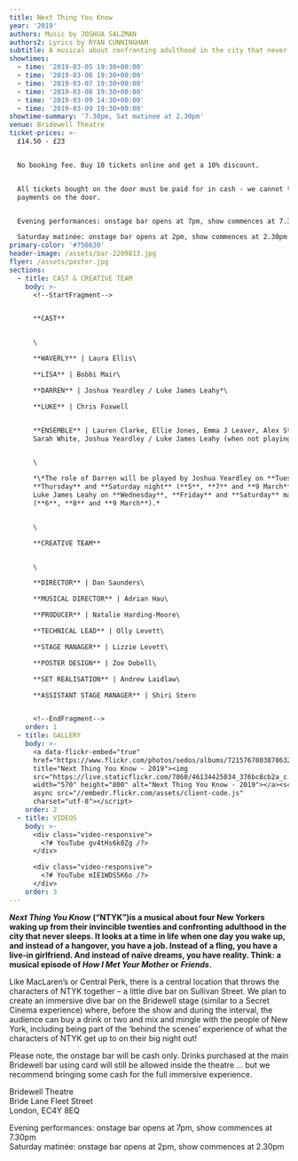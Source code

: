 ```yaml
---
title: Next Thing You Know
year: '2019'
authors: Music by JOSHUA SALZMAN
authors2: Lyrics by RYAN CUNNINGHAM
subtitle: A musical about confronting adulthood in the city that never sleeps
showtimes:
  - time: '2019-03-05 19:30+00:00'
  - time: '2019-03-06 19:30+00:00'
  - time: '2019-03-07 19:30+00:00'
  - time: '2019-03-08 19:30+00:00'
  - time: '2019-03-09 14:30+00:00'
  - time: '2019-03-09 19:30+00:00'
showtime-summary: '7.30pm, Sat matinee at 2.30pm'
venue: Bridewell Theatre
ticket-prices: >-
  £14.50 - £23


  No booking fee. Buy 10 tickets online and get a 10% discount.


  All tickets bought on the door must be paid for in cash - we cannot take card
  payments on the door.


  Evening performances: onstage bar opens at 7pm, show commences at 7.30pm.

  Saturday matinée: onstage bar opens at 2pm, show commences at 2.30pm.
primary-color: '#750630'
header-image: /assets/bar-2209813.jpg
flyer: /assets/poster.jpg
sections:
  - title: CAST & CREATIVE TEAM
    body: >-
      <!--StartFragment-->


      **CAST**


      \

      **WAVERLY** | Laura Ellis\

      **LISA** | Bobbi Mair\

      **DARREN** | Joshua Yeardley / Luke James Leahy*\

      **LUKE** | Chris Foxwell


      **ENSEMBLE** | Lauren Clarke, Ellie Jones, Emma J Leaver, Alex Stephenson,
      Sarah White, Joshua Yeardley / Luke James Leahy (when not playing Darren*)


      \

      *\*The role of Darren will be played by Joshua Yeardley on **Tuesday**,
      **Thursday** and **Saturday night** (**5**, **7** and **9 March**), and by
      Luke James Leahy on **Wednesday**, **Friday** and **Saturday** matinée
      (**6**, **8** and **9 March**).*


      \

      **CREATIVE TEAM**


      \

      **DIRECTOR** | Dan Saunders\

      **MUSICAL DIRECTOR** | Adrian Hau\

      **PRODUCER** | Natalie Harding-Moore\

      **TECHNICAL LEAD** | Olly Levett\

      **STAGE MANAGER** | Lizzie Levett\

      **POSTER DESIGN** | Zoe Dobell\

      **SET REALISATION** | Andrew Laidlaw\

      **ASSISTANT STAGE MANAGER** | Shiri Stern


      <!--EndFragment-->
    order: 1
  - title: GALLERY
    body: >-
      <a data-flickr-embed="true"
      href="https://www.flickr.com/photos/sedos/albums/72157678038786328"
      title="Next Thing You Know - 2019"><img
      src="https://live.staticflickr.com/7860/46134425034_376bc8cb2a_c.jpg"
      width="570" height="800" alt="Next Thing You Know - 2019"></a><script
      async src="//embedr.flickr.com/assets/client-code.js"
      charset="utf-8"></script>
    order: 2
  - title: VIDEOS
    body: >-
      <div class="video-responsive">
        <?# YouTube gv4tHs6k0Zg /?>
      </div>

      <div class="video-responsive">
        <?# YouTube mIE1WDS5K6o /?>
      </div>
    order: 3
---
```

***Next Thing You Know*** **(“NTYK”)is a musical about four New Yorkers waking up from their invincible twenties and confronting adulthood in the city that never sleeps. It looks at a time in life when one day you wake up, and instead of a hangover, you have a job. Instead of a fling, you have a live-in girlfriend. And instead of naïve dreams, you have reality. Think: a musical episode of *How I Met Your Mother* or** ***Friends*.**

Like MacLaren’s or Central Perk, there is a central location that throws the characters of NTYK together – a little dive bar on Sullivan Street. We plan to create an immersive dive bar on the Bridewell stage (similar to a Secret Cinema experience) where, before the show and during the interval, the audience can buy a drink or two and mix and mingle with the people of New York, including being part of the ‘behind the scenes’ experience of what the characters of NTYK get up to on their big night out!

Please note, the onstage bar will be cash only. Drinks purchased at the main Bridewell bar using card will still be allowed inside the theatre ... but we recommend bringing some cash for the full immersive experience.

Bridewell Theatre  \
Bride Lane Fleet Street \
London, EC4Y 8EQ

Evening performances: onstage bar opens at 7pm, show commences at 7.30pm\
Saturday matinée: onstage bar opens at 2pm, show commences at 2.30pm
